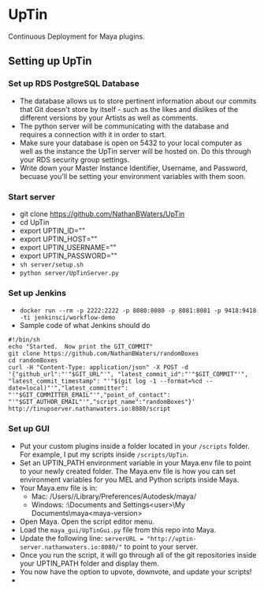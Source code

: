 # UpTin
Continuous Deployment for Maya plugins.  



## Setting up UpTin

### Set up RDS PostgreSQL Database
* The database allows us to store pertinent information about our commits that Git doesn't store by itself - such as the likes and dislikes of the different versions by your Artists as well as comments.
* The python server will be communicating with the database and requires a connection with it in order to start. 
* Make sure your database is open on 5432 to your local computer as well as the instance the UpTin server will be hosted on.  Do this through your RDS security group settings.  
* Write down your Master Instance Identifier, Username, and Password, becuase you'll be setting your environment variables with them soon.

### Start server
* git clone https://github.com/NathanBWaters/UpTin
* cd UpTin
* export UPTIN_ID="<Your Master Instance Identifier>"
* export UPTIN_HOST="<RDS Endpoint without port>"
* export UPTIN_USERNAME="<Your Master Username>"
* export UPTIN_PASSWORD="<Your Master Password>"
* `sh server/setup.sh`
* `python server/UpTinServer.py` 

### Set up Jenkins 
* `docker run --rm -p 2222:2222 -p 8080:8080 -p 8081:8081 -p 9418:9418 -ti jenkinsci/workflow-demo`
* Sample code of what Jenkins should do
~~~~
#!/bin/sh
echo "Started.  Now print the GIT_COMMIT" 
git clone https://github.com/NathanBWaters/randomBoxes
cd randomBoxes
curl -H "Content-Type: application/json" -X POST -d '{"github_url":"'"$GIT_URL"'", "latest_commit_id":"'"$GIT_COMMIT"'", "latest_commit_timestamp": "'"$(git log -1 --format=%cd --date=local)"'","latest_committer": "'"$GIT_COMMITTER_EMAIL"'","point_of_contact": "'"$GIT_AUTHOR_EMAIL"'","script_name":"randomBoxes"}' http://tinupserver.nathanwaters.io:8080/script
~~~~

### Set up GUI
* Put your custom plugins inside a folder located in your `/scripts` folder. For example, I put my scripts inside `/scripts/UpTin`.
* Set an UPTIN_PATH environment variable in your Maya.env file to point to your newly created folder.  The Maya.env file is how you can set environment variables for you MEL and Python scripts inside Maya. 
* Your Maya.env file is in:
  *  Mac: /Users/<user>/Library/Preferences/Autodesk/maya/<maya-version>
  *  Windows: <drive>:\Documents and Settings\<user>\My Documents\maya\<maya-version>
* Open Maya.  Open the script editor menu.
* Load the `maya_gui/UpTinGui.py` file from this repo into Maya. 
* Update the following line: `serverURL = "http://uptin-server.nathanwaters.io:8080/"` to point to your server.  
* Once you run the script, it will go through all of the git repositories inside your UPTIN_PATH folder and display them.  
* You now have the option to upvote, downvote, and update your scripts! 
* 



